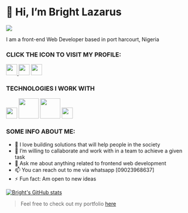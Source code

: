 
# 👋 Hi, I’m Bright Lazarus

<img src="https://img.freepik.com/free-photo/close-up-image-programer-working-his-desk-office_1098-18707.jpg?t=st=1656581688~exp=1656582288~hmac=466405f42b44328a8c04e43bde741822401cbb1ce18157cc7fc551c802404ebb">

I am a front-end Web Developer based in port harcourt, Nigeria

### CLICK THE ICON TO VISIT MY PROFILE:

<span>
  <a href="https://www.instagram.com/bigbright111/" target="_blank"><img width="30px" src="https://static.vecteezy.com/system/resources/previews/008/385/510/large_2x/instagram-social-media-icon-logo-abstract-symbol-illustration-free-vector.jpg">
  <a href="https://twitter.com/BrightLazarus8/" target="_blank"><img width="30px" src="https://static.vecteezy.com/system/resources/previews/008/385/855/large_2x/twitter-social-media-icon-symbol-design-illustration-free-vector.jpg"></a>
  <a href="https://www.linkedin.com/in/bright-lazarus-559284230/" target="_blank"><img width="30px" src="https://static.vecteezy.com/system/resources/previews/008/385/837/non_2x/linkedin-social-media-icon-symbol-logo-design-illustration-free-vector.jpg"></a>
</span>
  
### TECHNOLOGIES I WORK WITH

<span>
  <img width="30px" src="https://w7.pngwing.com/pngs/1016/998/png-transparent-figma-brands-icon.png">
  <img width="55px" src="https://w7.pngwing.com/pngs/574/164/png-transparent-react-computer-icons-redux-javascript-others-symmetry-electron-redux.png">
  <img width="55px" src="https://w7.pngwing.com/pngs/635/323/png-transparent-javascript-computer-programming-scripting-language-computer-icons-java-script-text-logo-mobile-app-development.png">
  <img width="30px" src="https://w7.pngwing.com/pngs/611/356/png-transparent-node-js-javascript-express-js-angularjs-random-icons-text-logo-number.png">
</span>
  
 ### SOME INFO ABOUT ME:
  
- 🌱 I love building solutions that will help people in the society
- 👯 I’m willing to callaborate and work with in a team to achieve a given task
- 💬 Ask me about anything related to frontend web development
- 📫 You can reach out to me via whatsapp [09023968637]
- ⚡ Fun fact: Am open to new ideas

  
<!---
[![Top Langs](https://github-readme-stats.vercel.app/api/top-langs/?username=Brightlaz&layout=compact)](https://github.com/Brightlaz/github-readme-stats)
--->
  
  
[![Bright's GitHub stats](https://github-readme-stats.vercel.app/api?username=Brightlaz&hide=issues&show_icons=true&theme=graywhite&show_owner)](https://github.com/Brightlaz/github-readme-stats)

  
> Feel free to check out my portfolio <a href="https://brightlaz.github.io/brightlazarus/" target="_blank">here</a>

<!---
Brightlaz/Brightlaz is a ✨ special ✨ repository because its `README.md` (this file) appears on your GitHub profile.
You can click the Preview link to take a look at your changes.
--->
